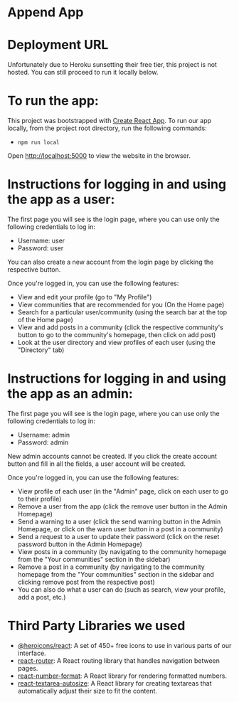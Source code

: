 # Append App

# Deployment URL

Unfortunately due to Heroku sunsetting their free tier, this project is not hosted. You can still proceed to run it locally below.

# To run the app:

This project was bootstrapped with [Create React App](https://github.com/facebook/create-react-app).
To run our app locally, from the project root directory, run the following commands:
- `npm run local`

Open [http://localhost:5000](http://localhost:5000) to view the website in the browser.

# Instructions for logging in and using the app as a user:

The first page you will see is the login page, where you can use only the
following credentials to log in:
  - Username: user
  - Password: user

You can also create a new account from the login page by clicking the respective button.

Once you're logged in, you can use the following features:
- View and edit your profile (go to "My Profile")
- View communities that are recommended for you (On the Home page)
- Search for a particular user/community (using the search bar at the top of the Home page)
- View and add posts in a community (click the respective community's button to go to the community's homepage, then click on add post)
- Look at the user directory and view profiles of each user (using the "Directory" tab)

# Instructions for logging in and using the app as an admin:

The first page you will see is the login page, where you can use only the
following credentials to log in:
  - Username: admin
  - Password: admin

New admin accounts cannot be created. If you click the create account button and fill in
all the fields, a user account will be created.

Once you're logged in, you can use the following features:
- View profile of each user (in the "Admin" page, click on each user to go to their profile)
- Remove a user from the app (click the remove user button in the Admin Homepage)
- Send a warning to a user (click the send warning button in the Admin Homepage, or click on the warn user button in a post in a community)
- Send a request to a user to update their password (click on the reset password button in the Admin Homepage)
- View posts in a community (by navigating to the community homepage from the "Your communities" section in the sidebar)
- Remove a post in a community (by navigating to the community homepage from the "Your communities" section in the sidebar and clicking remove post from the respective post)
- You can also do what a user can do (such as search, view your profile, add a post, etc.)

# Third Party Libraries we used

- [@heroicons/react](https://github.com/tailwindlabs/heroicons): A set of 450+ free icons to use in various parts of our interface.
- [react-router](https://github.com/remix-run/react-router): A React routing library that handles navigation between pages.
- [react-number-format](https://github.com/s-yadav/react-number-format): A React library for rendering formatted numbers.
- [react-textarea-autosize](https://github.com/Andarist/react-textarea-autosize): A React library for creating textareas that automatically adjust their size to fit the content.

